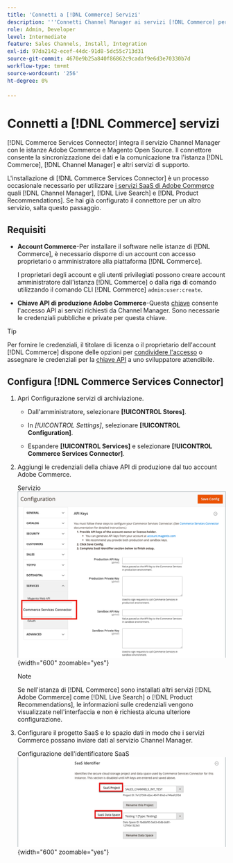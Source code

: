 ```yaml
---
title: 'Connetti a [!DNL Commerce] Servizi'
description: '''Connetti Channel Manager ai servizi [!DNL Commerce] per abilitare la sincronizzazione dei dati e la comunicazione tra l''istanza [!DNL Commerce] , Channel Manager e altri servizi di supporto.'''
role: Admin, Developer
level: Intermediate
feature: Sales Channels, Install, Integration
exl-id: 97da2142-ecef-44dc-91d8-5dc55c713d31
source-git-commit: 4670e9b25a840f86862c9cadaf9e6d3e70330b7d
workflow-type: tm+mt
source-wordcount: '256'
ht-degree: 0%

---
```



# Connetti a [!DNL Commerce] servizi

[!DNL Commerce Services Connector] integra il servizio Channel Manager con le istanze Adobe Commerce e Magento Open Source. Il connettore consente la sincronizzazione dei dati e la comunicazione tra l&#39;istanza [!DNL Commerce], [!DNL Channel Manager] e altri servizi di supporto.

L&#39;installazione di [!DNL Commerce Services Connector] è un processo occasionale necessario per utilizzare [i servizi SaaS di Adobe Commerce](https://experienceleague.adobe.com/docs/commerce-merchant-services/user-guides/home.html) quali [!DNL Channel Manager], [!DNL Live Search] e [!DNL Product Recommendations]. Se hai già configurato il connettore per un altro servizio, salta questo passaggio.

## Requisiti

- **Account Commerce**-Per installare il software nelle istanze di [!DNL Commerce], è necessario disporre di un account con accesso proprietario o amministratore alla piattaforma [!DNL Commerce].

  I proprietari degli account e gli utenti privilegiati possono creare account amministratore dall&#39;istanza [!DNL Commerce] o dalla riga di comando utilizzando il comando CLI [!DNL Commerce] `admin:user:create`.

- **Chiave API di produzione Adobe Commerce**-Questa [chiave](https://experienceleague.adobe.com/docs/commerce-merchant-services/user-guides/integration-services/saas.html#genapikey) consente l&#39;accesso API ai servizi richiesti da Channel Manager. Sono necessarie le credenziali pubbliche e private per questa chiave.

>[!TIP]
>
>Per fornire le credenziali, il titolare di licenza o il proprietario dell&#39;account [!DNL Commerce] dispone delle opzioni per [condividere l&#39;accesso](https://experienceleague.adobe.com/docs/commerce-admin/start/commerce-account/commerce-account-share.html) o assegnare le credenziali per la [chiave API](https://experienceleague.adobe.com/docs/commerce-merchant-services/user-guides/integration-services/saas.html) a uno sviluppatore attendibile.

## Configura [!DNL Commerce Services Connector]

1. Apri Configurazione servizi di archiviazione.

   - Dall&#39;amministratore, selezionare **[!UICONTROL Stores]**.

   - In *[!UICONTROL Settings]*, selezionare **[!UICONTROL Configuration]**.

   - Espandere **[!UICONTROL Services]** e selezionare **[!UICONTROL Commerce Services Connector]**.

1. Aggiungi le credenziali della chiave API di produzione dal tuo account Adobe Commerce.

   Servizio ![[!DNL Commerce Services Connector] nella visualizzazione [!DNL Admin]](assets/commerce-services-connector-admin-service-view.png){width="600" zoomable="yes"}


   >[!NOTE]
   >
   > Se nell&#39;istanza di [!DNL Commerce] sono installati altri servizi [!DNL Adobe Commerce] come [!DNL Live Search] o [!DNL Product Recommendations], le informazioni sulle credenziali vengono visualizzate nell&#39;interfaccia e non è richiesta alcuna ulteriore configurazione.

1. Configurare il progetto SaaS e lo spazio dati in modo che i servizi Commerce possano inviare dati al servizio Channel Manager.

   Configurazione dell&#39;identificatore SaaS ![[!DNL Commerce Services Connector] nella visualizzazione [!DNL Admin]](assets/commerce-services-connector-saas-config.png){width="600" zoomable="yes"}

